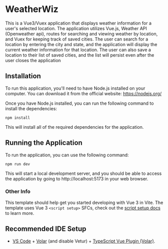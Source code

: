# WeatherWiz

This is a Vue3/Vuex application that displays weather information for a user's selected location. The application utilizes Vue.js,
Weather API (Openweather api), routes for searching and viewing weather by location, and Vuex for keeping track of saved cities. The user can search for a location by entering the city and state, and the application will display the current weather information for that location. The user can also save a location to their list of saved cities, and the list will persist even after the user closes the application

## Installation

To run this application, you'll need to have Node.js installed on your computer. You can download it from the official website: https://nodejs.org/

Once you have Node.js installed, you can run the following command to install the dependencies:

```
npm install
```

This will install all of the required dependencies for the application.

## Running the Application

To run the application, you can use the following command:

```
npm run dev
```

This will start a local development server, and you should be able to access the application by going to http://localhost:5173 in your web browser.

### Other Info

This template should help get you started developing with Vue 3 in Vite. The template uses Vue 3 `<script setup>` SFCs, check out the [script setup docs](https://v3.vuejs.org/api/sfc-script-setup.html#sfc-script-setup) to learn more.

## Recommended IDE Setup

- [VS Code](https://code.visualstudio.com/) + [Volar](https://marketplace.visualstudio.com/items?itemName=Vue.volar) (and disable Vetur) + [TypeScript Vue Plugin (Volar)](https://marketplace.visualstudio.com/items?itemName=Vue.vscode-typescript-vue-plugin).
